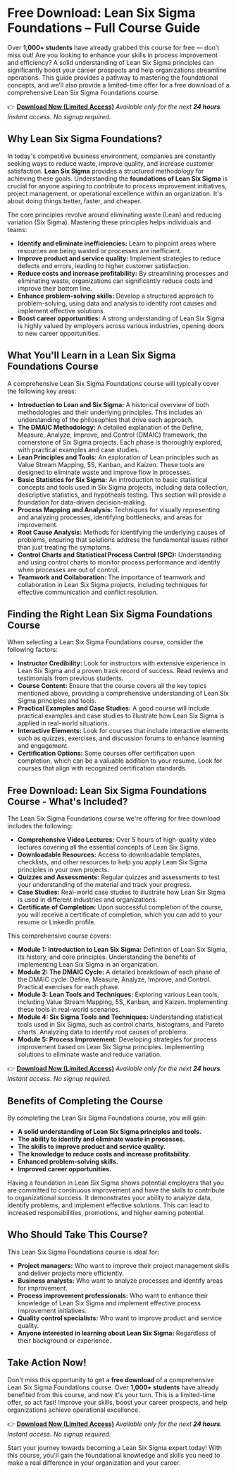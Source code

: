 # Free Download: Lean Six Sigma Foundations – Full Course Guide

Over **1,000+ students** have already grabbed this course for free — don’t miss out! Are you looking to enhance your skills in process improvement and efficiency? A solid understanding of Lean Six Sigma principles can significantly boost your career prospects and help organizations streamline operations. This guide provides a pathway to mastering the foundational concepts, and we’ll also provide a limited-time offer for a free download of a comprehensive Lean Six Sigma Foundations course.

👉 [**Download Now (Limited Access)**](https://udemywork.com/lean-six-sigma-foundations)
_Available only for the next **24 hours**. Instant access. No signup required._

## Why Lean Six Sigma Foundations?

In today's competitive business environment, companies are constantly seeking ways to reduce waste, improve quality, and increase customer satisfaction. **Lean Six Sigma** provides a structured methodology for achieving these goals. Understanding the **foundations of Lean Six Sigma** is crucial for anyone aspiring to contribute to process improvement initiatives, project management, or operational excellence within an organization. It's about doing things better, faster, and cheaper.

The core principles revolve around eliminating waste (Lean) and reducing variation (Six Sigma). Mastering these principles helps individuals and teams:

*   **Identify and eliminate inefficiencies:** Learn to pinpoint areas where resources are being wasted or processes are inefficient.
*   **Improve product and service quality:** Implement strategies to reduce defects and errors, leading to higher customer satisfaction.
*   **Reduce costs and increase profitability:** By streamlining processes and eliminating waste, organizations can significantly reduce costs and improve their bottom line.
*   **Enhance problem-solving skills:** Develop a structured approach to problem-solving, using data and analysis to identify root causes and implement effective solutions.
*   **Boost career opportunities:** A strong understanding of Lean Six Sigma is highly valued by employers across various industries, opening doors to new career opportunities.

## What You'll Learn in a Lean Six Sigma Foundations Course

A comprehensive Lean Six Sigma Foundations course will typically cover the following key areas:

*   **Introduction to Lean and Six Sigma:** A historical overview of both methodologies and their underlying principles. This includes an understanding of the philosophies that drive each approach.
*   **The DMAIC Methodology:** A detailed explanation of the Define, Measure, Analyze, Improve, and Control (DMAIC) framework, the cornerstone of Six Sigma projects. Each phase is thoroughly explored, with practical examples and case studies.
*   **Lean Principles and Tools:** An exploration of Lean principles such as Value Stream Mapping, 5S, Kanban, and Kaizen. These tools are designed to eliminate waste and improve flow in processes.
*   **Basic Statistics for Six Sigma:** An introduction to basic statistical concepts and tools used in Six Sigma projects, including data collection, descriptive statistics, and hypothesis testing. This section will provide a foundation for data-driven decision-making.
*   **Process Mapping and Analysis:** Techniques for visually representing and analyzing processes, identifying bottlenecks, and areas for improvement.
*   **Root Cause Analysis:** Methods for identifying the underlying causes of problems, ensuring that solutions address the fundamental issues rather than just treating the symptoms.
*   **Control Charts and Statistical Process Control (SPC):** Understanding and using control charts to monitor process performance and identify when processes are out of control.
*   **Teamwork and Collaboration:** The importance of teamwork and collaboration in Lean Six Sigma projects, including techniques for effective communication and conflict resolution.

## Finding the Right Lean Six Sigma Foundations Course

When selecting a Lean Six Sigma Foundations course, consider the following factors:

*   **Instructor Credibility:** Look for instructors with extensive experience in Lean Six Sigma and a proven track record of success. Read reviews and testimonials from previous students.
*   **Course Content:** Ensure that the course covers all the key topics mentioned above, providing a comprehensive understanding of Lean Six Sigma principles and tools.
*   **Practical Examples and Case Studies:** A good course will include practical examples and case studies to illustrate how Lean Six Sigma is applied in real-world situations.
*   **Interactive Elements:** Look for courses that include interactive elements such as quizzes, exercises, and discussion forums to enhance learning and engagement.
*   **Certification Options:** Some courses offer certification upon completion, which can be a valuable addition to your resume. Look for courses that align with recognized certification standards.

## Free Download: Lean Six Sigma Foundations Course - What's Included?

The Lean Six Sigma Foundations course we're offering for free download includes the following:

*   **Comprehensive Video Lectures:** Over 5 hours of high-quality video lectures covering all the essential concepts of Lean Six Sigma.
*   **Downloadable Resources:** Access to downloadable templates, checklists, and other resources to help you apply Lean Six Sigma principles in your own projects.
*   **Quizzes and Assessments:** Regular quizzes and assessments to test your understanding of the material and track your progress.
*   **Case Studies:** Real-world case studies to illustrate how Lean Six Sigma is used in different industries and organizations.
*   **Certificate of Completion:** Upon successful completion of the course, you will receive a certificate of completion, which you can add to your resume or LinkedIn profile.

This comprehensive course covers:

*   **Module 1: Introduction to Lean Six Sigma:** Definition of Lean Six Sigma, its history, and core principles. Understanding the benefits of implementing Lean Six Sigma in an organization.
*   **Module 2: The DMAIC Cycle:** A detailed breakdown of each phase of the DMAIC cycle: Define, Measure, Analyze, Improve, and Control. Practical exercises for each phase.
*   **Module 3: Lean Tools and Techniques:** Exploring various Lean tools, including Value Stream Mapping, 5S, Kanban, and Kaizen. Implementing these tools in real-world scenarios.
*   **Module 4: Six Sigma Tools and Techniques:** Understanding statistical tools used in Six Sigma, such as control charts, histograms, and Pareto charts. Analyzing data to identify root causes of problems.
*   **Module 5: Process Improvement:** Developing strategies for process improvement based on Lean Six Sigma principles. Implementing solutions to eliminate waste and reduce variation.

👉 [**Download Now (Limited Access)**](https://udemywork.com/lean-six-sigma-foundations)
_Available only for the next **24 hours**. Instant access. No signup required._

## Benefits of Completing the Course

By completing the Lean Six Sigma Foundations course, you will gain:

*   **A solid understanding of Lean Six Sigma principles and tools.**
*   **The ability to identify and eliminate waste in processes.**
*   **The skills to improve product and service quality.**
*   **The knowledge to reduce costs and increase profitability.**
*   **Enhanced problem-solving skills.**
*   **Improved career opportunities.**

Having a foundation in Lean Six Sigma shows potential employers that you are committed to continuous improvement and have the skills to contribute to organizational success. It demonstrates your ability to analyze data, identify problems, and implement effective solutions. This can lead to increased responsibilities, promotions, and higher earning potential.

## Who Should Take This Course?

This Lean Six Sigma Foundations course is ideal for:

*   **Project managers:** Who want to improve their project management skills and deliver projects more efficiently.
*   **Business analysts:** Who want to analyze processes and identify areas for improvement.
*   **Process improvement professionals:** Who want to enhance their knowledge of Lean Six Sigma and implement effective process improvement initiatives.
*   **Quality control specialists:** Who want to improve product and service quality.
*   **Anyone interested in learning about Lean Six Sigma:** Regardless of their background or experience.

## Take Action Now!

Don't miss this opportunity to get a **free download** of a comprehensive Lean Six Sigma Foundations course. Over **1,000+ students** have already benefited from this course, and now it's your turn. This is a limited-time offer, so act fast! Improve your skills, boost your career prospects, and help organizations achieve operational excellence.

👉 [**Download Now (Limited Access)**](https://udemywork.com/lean-six-sigma-foundations)
_Available only for the next **24 hours**. Instant access. No signup required._

Start your journey towards becoming a Lean Six Sigma expert today! With this course, you'll gain the foundational knowledge and skills you need to make a real difference in your organization and your career.
